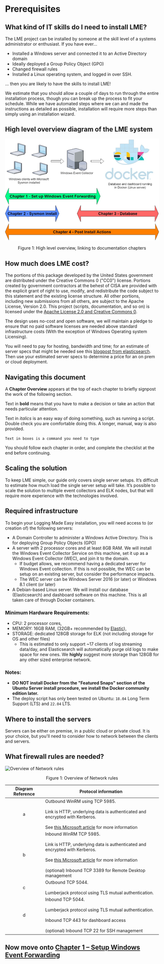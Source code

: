 # Prerequisites


## What kind of IT skills do I need to install LME?


The LME project can be installed by someone at the skill level of a systems administrator or enthusiast. If you have ever…


* Installed a Windows server and connected it to an Active Directory domain
* Ideally deployed a Group Policy Object (GPO)
* Changed firewall rules
* Installed a Linux operating system, and logged in over SSH.


… then you are likely to have the skills to install LME!

We estimate that you should allow a couple of days to run through the entire installation process, though you can break up the process to fit your schedule. While we have automated steps where we can and made the instructions as detailed as possible, installation will require more steps than simply using an installation wizard.

## High level overview diagram of the LME system

![High level overview](/docs/imgs/chapter_overview.jpg)
<p align="center">
Figure 1: High level overview, linking to documentation chapters
</p>

## How much does LME cost?

The portions of this package developed by the United States government are distributed under the Creative Commons 0 ("CC0") license. Portions created by government contractors at the behest of CISA are provided with the explicit grant of right to use, modify, and redistribute the code subject to this statement and the existing license structure. All other portions, including new submissions from all others, are subject to the Apache License, Version 2.0.
This project (scripts, documentation, and so on) is licensed under the [Apache License 2.0 and Creative Commons 0](../../LICENSE).

The design uses no-cost and open software, we will maintain a pledge to ensure that no paid software licenses are needed above standard infrastructure costs (With the exception of Windows Operating system Licensing).

You will need to pay for hosting, bandwidth and time; for an estimate of server specs that might be needed see this [blogpost from elasticsearch](https://www.elastic.co/blog/benchmarking-and-sizing-your-elasticsearch-cluster-for-logs-and-metrics). Then use your estimated server specs to determine a price for an on prem or cloud deployment.


## Navigating this document

A **Chapter Overview** appears at the top of each chapter to briefly signpost the work of the following section.

Text in **bold** means that you have to make a decision or take an action that needs particular attention.


Text in *italics* is an easy way of doing something, such as running a script. Double check you are comfortable doing this. A longer, manual, way is also provided.


``` Text in boxes is a command you need to type ```


You should follow each chapter in order, and complete the checklist at the end before continuing.

## Scaling the solution
To keep LME simple, our guide only covers single server setups. It’s difficult to estimate how much load the single server setup will take.
It’s possible to scale the solution to multiple event collectors and ELK nodes, but that will require more experience with the technologies involved.

## Required infrastructure

To begin your Logging Made Easy installation, you will need access to (or creation of) the following servers:

* A Domain Controller to administer a Windows Active Directory. This is for deploying Group Policy Objects (GPO)
* A server with 2 processor cores and at least 8GB RAM. We will install the Windows Event Collector Service on this machine, set it up as a Windows Event Collector (WEC), and join it to the domain.
   * If budget allows, we recommend having a dedicated server for Windows Event collection. If this is not possible, the WEC can be setup on an existing server, but consider the performance impacts.
   * The WEC server can be Windows Server 2016 (or later) or Windows 8.1 client (or later)
* A Debian-based Linux server. We will install our database (Elasticsearch) and dashboard software on this machine. This is all taken care of through Docker containers.

### Minimum Hardware Requirements:
   -  CPU: 2 processor cores,
   -  MEMORY: 16GB RAM,  (32GB+ recommended by [Elastic](https://www.elastic.co/guide/en/cloud-enterprise/current/ece-hardware-prereq.html)),
   - STORAGE: dedicated 128GB storage for ELK (not including storage for OS and other files)
     - This is estimated to only support ~17 clients of log streaming data/day, and Elasticsearch will automatically purge old logs to make space for new ones. We **highly** suggest more storage than 128GB for any other sized enterprise network.

### Notes:
   * **DO NOT install Docker from the "Featured Snaps" section of the Ubuntu Server install procedure, we install the Docker community edition later.**
   * The deploy script has only been tested on Ubuntu:  `18.04` Long Term Support (LTS) and `22.04` LTS.

## Where to install the servers

Servers can be either on premise, in a public cloud or private cloud. It is your choice, but you'll need to consider how to network between the clients and servers.

## What firewall rules are needed?

![Overview of Network rules](/docs/imgs/troubleshooting-overview.jpg)
<p align="center">
Figure 1: Overview of Network rules
</p>

| Diagram Reference | Protocol information |
| :---: |-------------|
| a | Outbound WinRM using TCP 5985. </br></br> Link is HTTP, underlying data is authenticated and encrypted with Kerberos. </br></br>  See [this Microsoft article](https://docs.microsoft.com/en-us/windows/security/threat-protection/use-windows-event-forwarding-to-assist-in-intrusion-detection) for more information |
| b | Inbound WinRM TCP 5985. </br></br> Link is HTTP, underlying data is authenticated and encrypted with Kerberos. </br></br>  See [this Microsoft article](https://docs.microsoft.com/en-us/windows/security/threat-protection/use-windows-event-forwarding-to-assist-in-intrusion-detection) for more information </br></br> (optional) Inbound TCP 3389 for Remote Desktop management |
| c | Outbound TCP 5044. </br></br> Lumberjack protocol using TLS mutual authentication. |
| d | Inbound TCP 5044. </br> </br> Lumberjack protocol using TLS mutual authentication. </br></br> Inbound TCP 443 for dashboard access </br></br> (optional) Inbound TCP 22 for SSH management |

## Now move onto [Chapter 1 – Setup Windows Event Forwarding](/docs/markdown/chapter1/chapter1.md)
